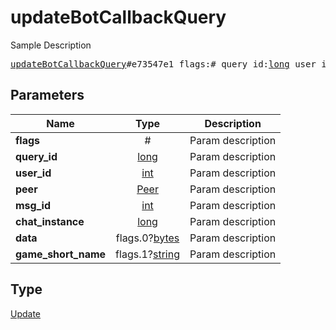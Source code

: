# updateBotCallbackQuery

Sample Description

<pre>
<a href="../constructor/updateBotCallbackQuery.md">updateBotCallbackQuery</a>#e73547e1 flags:# query_id:<a href="../type/long.md">long</a> user_id:<a href="../type/int.md">int</a> peer:<a href="../type/Peer.md">Peer</a> msg_id:<a href="../type/int.md">int</a> chat_instance:<a href="../type/long.md">long</a> data:flags.0?<a href="../type/bytes.md">bytes</a> game_short_name:flags.1?<a href="../type/string.md">string</a> = <a href="../type/Update.md">Update</a>;
</pre>
## Parameters

| Name | Type | Description |
|------|:----:|-------------|
| **flags** | # | Param description |
| **query_id** | <a href="../type/long.md">long</a> | Param description |
| **user_id** | <a href="../type/int.md">int</a> | Param description |
| **peer** | <a href="../type/Peer.md">Peer</a> | Param description |
| **msg_id** | <a href="../type/int.md">int</a> | Param description |
| **chat_instance** | <a href="../type/long.md">long</a> | Param description |
| **data** | flags.0?<a href="../type/bytes.md">bytes</a> | Param description |
| **game_short_name** | flags.1?<a href="../type/string.md">string</a> | Param description |

## Type

<a href="../type/Update.md">Update</a>

